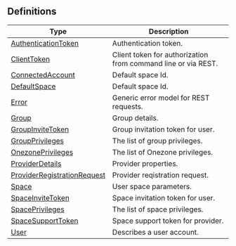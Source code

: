 
<a name="definitions"></a>
## Definitions

|Type|Description|
|---|---|
|[AuthenticationToken](definitions/AuthenticationToken.md)|Authentication token.|
|[ClientToken](definitions/ClientToken.md)|Client token for authorization from command line or via REST.|
|[ConnectedAccount](definitions/ConnectedAccount.md)|Default space Id.|
|[DefaultSpace](definitions/DefaultSpace.md)|Default space Id.|
|[Error](definitions/Error.md)|Generic error model for REST requests.|
|[Group](definitions/Group.md)|Group details.|
|[GroupInviteToken](definitions/GroupInviteToken.md)|Group invitation token for user.|
|[GroupPrivileges](definitions/GroupPrivileges.md)|The list of group privileges.|
|[OnezonePrivileges](definitions/OnezonePrivileges.md)|The list of Onezone privileges.|
|[ProviderDetails](definitions/ProviderDetails.md)|Provider properties.|
|[ProviderRegistrationRequest](definitions/ProviderRegistrationRequest.md)|Provider reqistration request.|
|[Space](definitions/Space.md)|User space parameters.|
|[SpaceInviteToken](definitions/SpaceInviteToken.md)|Space invitation token for user.|
|[SpacePrivileges](definitions/SpacePrivileges.md)|The list of space privileges.|
|[SpaceSupportToken](definitions/SpaceSupportToken.md)|Space support token for provider.|
|[User](definitions/User.md)|Describes a user account.|



